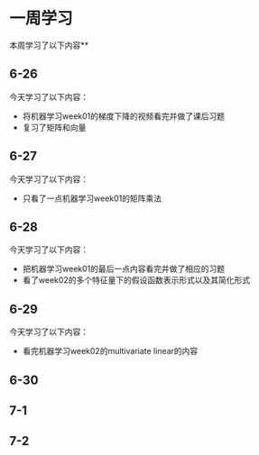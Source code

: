 # 一周学习
本周学习了以下内容**
## 6-26
今天学习了以下内容：
* 将机器学习week01的梯度下降的视频看完并做了课后习题
* 复习了矩阵和向量
## 6-27
今天学习了以下内容：
* 只看了一点机器学习week01的矩阵乘法
## 6-28
今天学习了以下内容：
* 把机器学习week01的最后一点内容看完并做了相应的习题
* 看了week02的多个特征量下的假设函数表示形式以及其简化形式
## 6-29
今天学习了以下内容：
* 看完机器学习week02的multivariate linear的内容
## 6-30
## 7-1
## 7-2
